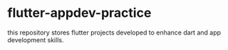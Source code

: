 # flutter-appdev-practice

this repository stores flutter projects developed to enhance dart and app development skills.
